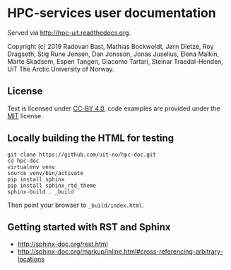 

# HPC-services user documentation

Served via http://hpc-uit.readthedocs.org.

Copyright (c) 2019
Radovan Bast,
Mathias Bockwoldt,
Jørn Dietze,
Roy Dragseth,
Stig Rune Jensen,
Dan Jonsson,
Jonas Juselius,
Elena Malkin,
Marte Skadsem,
Espen Tangen,
Giacomo Tartari,
Steinar Traedal-Henden,
UiT The Arctic University of Norway.


## License

Text is licensed under [CC-BY 4.0](https://creativecommons.org/licenses/by/4.0/),
code examples are provided under the [MIT](https://opensource.org/licenses/MIT) license.


## Locally building the HTML for testing

```
git clone https://github.com/uit-no/hpc-doc.git
cd hpc-doc
virtualenv venv
source venv/bin/activate
pip install sphinx
pip install sphinx_rtd_theme
sphinx-build . _build
```

Then point your browser to `_build/index.html`.


## Getting started with RST and Sphinx

- http://sphinx-doc.org/rest.html
- http://sphinx-doc.org/markup/inline.html#cross-referencing-arbitrary-locations
